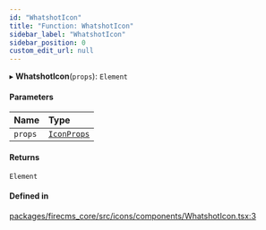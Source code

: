```yaml
---
id: "WhatshotIcon"
title: "Function: WhatshotIcon"
sidebar_label: "WhatshotIcon"
sidebar_position: 0
custom_edit_url: null
---
```


▸ **WhatshotIcon**(`props`): `Element`

#### Parameters

| Name | Type |
| :------ | :------ |
| `props` | [`IconProps`](../types/IconProps.md) |

#### Returns

`Element`

#### Defined in

[packages/firecms_core/src/icons/components/WhatshotIcon.tsx:3](https://github.com/FireCMSco/firecms/blob/d45f3739/packages/firecms_core/src/icons/components/WhatshotIcon.tsx#L3)
